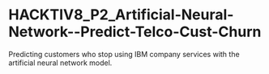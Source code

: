 # HACKTIV8_P2_Artificial-Neural-Network--Predict-Telco-Cust-Churn

Predicting customers who stop using IBM company services with the artificial neural network model. 
